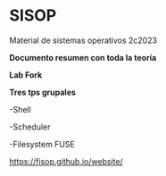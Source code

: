 # SISOP

Material de sistemas operativos 2c2023

**Documento resumen con toda la teoría**

**Lab Fork**

**Tres tps grupales**

-Shell

-Scheduler

-Filesystem FUSE

https://fisop.github.io/website/
